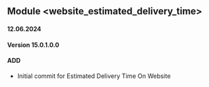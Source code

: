## Module <website_estimated_delivery_time>

#### 12.06.2024
#### Version 15.0.1.0.0
#### ADD

- Initial commit for Estimated Delivery Time On Website
